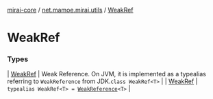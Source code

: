 [mirai-core](../../index.md) / [net.mamoe.mirai.utils](../index.md) / [WeakRef](./index.md)

# WeakRef

### Types

| [WeakRef](-weak-ref/index.md) | Weak Reference. On JVM, it is implemented as a typealias referring to `WeakReference` from JDK.`class WeakRef<T>` |
| [WeakRef](-weak-ref.md) | `typealias WeakRef<T> = `[`WeakReference`](https://docs.oracle.com/javase/6/docs/api/java/lang/ref/WeakReference.html)`<T>` |

